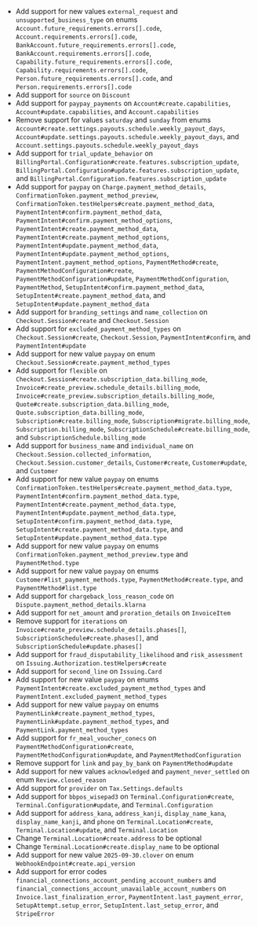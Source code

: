 * Add support for new values `external_request` and `unsupported_business_type` on enums `Account.future_requirements.errors[].code`, `Account.requirements.errors[].code`, `BankAccount.future_requirements.errors[].code`, `BankAccount.requirements.errors[].code`, `Capability.future_requirements.errors[].code`, `Capability.requirements.errors[].code`, `Person.future_requirements.errors[].code`, and `Person.requirements.errors[].code`
* Add support for `source` on `Discount`
* Add support for `paypay_payments` on `Account#create.capabilities`, `Account#update.capabilities`, and `Account.capabilities`
* Remove support for values `saturday` and `sunday` from enums `Account#create.settings.payouts.schedule.weekly_payout_days`, `Account#update.settings.payouts.schedule.weekly_payout_days`, and `Account.settings.payouts.schedule.weekly_payout_days`
* Add support for `trial_update_behavior` on `BillingPortal.Configuration#create.features.subscription_update`, `BillingPortal.Configuration#update.features.subscription_update`, and `BillingPortal.Configuration.features.subscription_update`
* Add support for `paypay` on `Charge.payment_method_details`, `ConfirmationToken.payment_method_preview`, `ConfirmationToken.testHelpers#create.payment_method_data`, `PaymentIntent#confirm.payment_method_data`, `PaymentIntent#confirm.payment_method_options`, `PaymentIntent#create.payment_method_data`, `PaymentIntent#create.payment_method_options`, `PaymentIntent#update.payment_method_data`, `PaymentIntent#update.payment_method_options`, `PaymentIntent.payment_method_options`, `PaymentMethod#create`, `PaymentMethodConfiguration#create`, `PaymentMethodConfiguration#update`, `PaymentMethodConfiguration`, `PaymentMethod`, `SetupIntent#confirm.payment_method_data`, `SetupIntent#create.payment_method_data`, and `SetupIntent#update.payment_method_data`
* Add support for `branding_settings` and `name_collection` on `Checkout.Session#create` and `Checkout.Session`
* Add support for `excluded_payment_method_types` on `Checkout.Session#create`, `Checkout.Session`, `PaymentIntent#confirm`, and `PaymentIntent#update`
* Add support for new value `paypay` on enum `Checkout.Session#create.payment_method_types`
* Add support for `flexible` on `Checkout.Session#create.subscription_data.billing_mode`, `Invoice#create_preview.schedule_details.billing_mode`, `Invoice#create_preview.subscription_details.billing_mode`, `Quote#create.subscription_data.billing_mode`, `Quote.subscription_data.billing_mode`, `Subscription#create.billing_mode`, `Subscription#migrate.billing_mode`, `Subscription.billing_mode`, `SubscriptionSchedule#create.billing_mode`, and `SubscriptionSchedule.billing_mode`
* Add support for `business_name` and `individual_name` on `Checkout.Session.collected_information`, `Checkout.Session.customer_details`, `Customer#create`, `Customer#update`, and `Customer`
* Add support for new value `paypay` on enums `ConfirmationToken.testHelpers#create.payment_method_data.type`, `PaymentIntent#confirm.payment_method_data.type`, `PaymentIntent#create.payment_method_data.type`, `PaymentIntent#update.payment_method_data.type`, `SetupIntent#confirm.payment_method_data.type`, `SetupIntent#create.payment_method_data.type`, and `SetupIntent#update.payment_method_data.type`
* Add support for new value `paypay` on enums `ConfirmationToken.payment_method_preview.type` and `PaymentMethod.type`
* Add support for new value `paypay` on enums `Customer#list_payment_methods.type`, `PaymentMethod#create.type`, and `PaymentMethod#list.type`
* Add support for `chargeback_loss_reason_code` on `Dispute.payment_method_details.klarna`
* Add support for `net_amount` and `proration_details` on `InvoiceItem`
* Remove support for `iterations` on `Invoice#create_preview.schedule_details.phases[]`, `SubscriptionSchedule#create.phases[]`, and `SubscriptionSchedule#update.phases[]`
* Add support for `fraud_disputability_likelihood` and `risk_assessment` on `Issuing.Authorization.testHelpers#create`
* Add support for `second_line` on `Issuing.Card`
* Add support for new value `paypay` on enums `PaymentIntent#create.excluded_payment_method_types` and `PaymentIntent.excluded_payment_method_types`
* Add support for new value `paypay` on enums `PaymentLink#create.payment_method_types`, `PaymentLink#update.payment_method_types`, and `PaymentLink.payment_method_types`
* Add support for `fr_meal_voucher_conecs` on `PaymentMethodConfiguration#create`, `PaymentMethodConfiguration#update`, and `PaymentMethodConfiguration`
* Remove support for `link` and `pay_by_bank` on `PaymentMethod#update`
* Add support for new values `acknowledged` and `payment_never_settled` on enum `Review.closed_reason`
* Add support for `provider` on `Tax.Settings.defaults`
* Add support for `bbpos_wisepad3` on `Terminal.Configuration#create`, `Terminal.Configuration#update`, and `Terminal.Configuration`
* Add support for `address_kana`, `address_kanji`, `display_name_kana`, `display_name_kanji`, and `phone` on `Terminal.Location#create`, `Terminal.Location#update`, and `Terminal.Location`
* Change `Terminal.Location#create.address` to be optional
* Change `Terminal.Location#create.display_name` to be optional
* Add support for new value `2025-09-30.clover` on enum `WebhookEndpoint#create.api_version`
* Add support for error codes `financial_connections_account_pending_account_numbers` and `financial_connections_account_unavailable_account_numbers` on `Invoice.last_finalization_error`, `PaymentIntent.last_payment_error`, `SetupAttempt.setup_error`, `SetupIntent.last_setup_error`, and `StripeError`